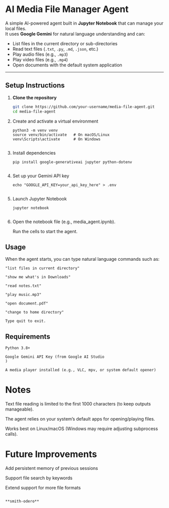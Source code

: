 #  AI Media File Manager Agent

A simple AI-powered agent built in **Jupyter Notebook** that can manage your local files.  
It uses **Google Gemini** for natural language understanding and can:

-  List files in the current directory or sub-directories  
-  Read text files (`.txt`, `.py`, `.md`, `.json`, etc.)  
-  Play audio files (e.g., `.mp3`)  
-  Play video files (e.g., `.mp4`)  
-  Open documents with the default system application  

---

##  Setup Instructions

1. **Clone the repository**
   ```bash
   git clone https://github.com/your-username/media-file-agent.git
   cd media-file-agent
2. Create and activate a virtual environment
    ```
    python3 -m venv venv
    source venv/bin/activate   # On macOS/Linux
    venv\Scripts\activate      # On Windows


4. Install dependencies
    ```
    pip install google-generativeai jupyter python-dotenv


5. Set up your Gemini API key
    ```
    echo "GOOGLE_API_KEY=your_api_key_here" > .env


6. Launch Jupyter Notebook
    ```
    jupyter notebook


7. Open the notebook file (e.g., media_agent.ipynb).
    
      Run the cells to start the agent.

## Usage

  When the agent starts, you can type natural language commands such as:

    "list files in current directory"
    
    "show me what's in Downloads"
    
    "read notes.txt"
    
    "play music.mp3"
    
    "open document.pdf"
  
    "change to home directory"

    Type quit to exit.

## Requirements

    Python 3.8+
    
    Google Gemini API Key (from Google AI Studio
    )
    
    A media player installed (e.g., VLC, mpv, or system default opener)

# Notes

Text file reading is limited to the first 1000 characters (to keep outputs manageable).

The agent relies on your system’s default apps for opening/playing files.

Works best on Linux/macOS (Windows may require adjusting subprocess calls).

# Future Improvements

Add persistent memory of previous sessions

Support file search by keywords

Extend support for more file formats

                                                                                                                                                                                                                                                                                                                                       **smith-odero**
